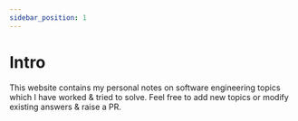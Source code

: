```yaml
---
sidebar_position: 1
---
```


# Intro

This website contains my personal notes on software engineering topics which I have worked & tried to solve. Feel free to add new topics or modify existing answers & raise a PR.
